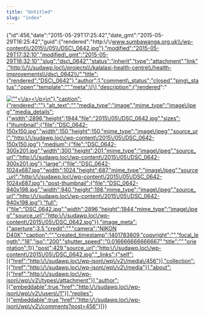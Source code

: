 ```yaml
---
title: "Untitled"
slug: "index"
---
```


{"id":456,"date":"2015-05-29T17:25:42","date\_gmt":"2015-05-29T16:25:42","guid":{"rendered":"http:\\/\\/www.sumbawanga.org.uk\\/wp-content\\/2015\\/05\\/DSC\_0642.jpg"},"modified":"2015-05-29T17:32:10","modified\_gmt":"2015-05-29T16:32:10","slug":"dsc\_0642","status":"inherit","type":"attachment","link":"http:\\/\\/sudawp.loc\\/projects\\/kalalasi-health-centre\\/health-improvements\\/dsc\_0642\\/","title":{"rendered":"DSC\_0642"},"author":1,"comment\_status":"closed","ping\_status":"open","template":"","meta":\[\],"description":{"rendered":"

[![\"\"](\"http:\/\/sudawp.loc\/wp-content\/2015\/05\/DSC_0642-300x201.jpg\")<\\/a><\\/p>\\n"},"caption":{"rendered":""},"alt\_text":"","media\_type":"image","mime\_type":"image\\/jpeg","media\_details":{"width":2896,"height":1944,"file":"2015\\/05\\/DSC\_0642.jpg","sizes":{"thumbnail":{"file":"DSC\_0642-150x150.jpg","width":150,"height":150,"mime\_type":"image\\/jpeg","source\_url":"http:\\/\\/sudawp.loc\\/wp-content\\/2015\\/05\\/DSC\_0642-150x150.jpg"},"medium":{"file":"DSC\_0642-300x201.jpg","width":300,"height":201,"mime\_type":"image\\/jpeg","source\_url":"http:\\/\\/sudawp.loc\\/wp-content\\/2015\\/05\\/DSC\_0642-300x201.jpg"},"large":{"file":"DSC\_0642-1024x687.jpg","width":1024,"height":687,"mime\_type":"image\\/jpeg","source\_url":"http:\\/\\/sudawp.loc\\/wp-content\\/2015\\/05\\/DSC\_0642-1024x687.jpg"},"post-thumbnail":{"file":"DSC\_0642-940x198.jpg","width":940,"height":198,"mime\_type":"image\\/jpeg","source\_url":"http:\\/\\/sudawp.loc\\/wp-content\\/2015\\/05\\/DSC\_0642-940x198.jpg"},"full":{"file":"DSC\_0642.jpg","width":2896,"height":1944,"mime\_type":"image\\/jpeg","source\_url":"http:\\/\\/sudawp.loc\\/wp-content\\/2015\\/05\\/DSC\_0642.jpg"}},"image\_meta":{"aperture":3.5,"credit":"","camera":"NIKON D40X","caption":"","created\_timestamp":1401783809,"copyright":"","focal\_length":"18","iso":"200","shutter\_speed":"0.016666666666667","title":"","orientation":1}},"post":429,"source\_url":"http:\\/\\/sudawp.loc\\/wp-content\\/2015\\/05\\/DSC\_0642.jpg","\_links":{"self":\[{"href":"http:\\/\\/sudawp.loc\\/wp-json\\/wp\\/v2\\/media\\/456"}\],"collection":\[{"href":"http:\\/\\/sudawp.loc\\/wp-json\\/wp\\/v2\\/media"}\],"about":\[{"href":"http:\\/\\/sudawp.loc\\/wp-json\\/wp\\/v2\\/types\\/attachment"}\],"author":\[{"embeddable":true,"href":"http:\\/\\/sudawp.loc\\/wp-json\\/wp\\/v2\\/users\\/1"}\],"replies":\[{"embeddable":true,"href":"http:\\/\\/sudawp.loc\\/wp-json\\/wp\\/v2\\/comments?post=456"}\]}}](http:\/\/sudawp.loc\/wp-content\/2015\/05\/DSC_0642.jpg)